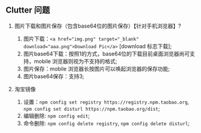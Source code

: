 ## <a name='clutter-quesition'>Clutter 问题</a>

1. 图片下载和图片保存（包含base64位的图片保存）【针对手机浏览器】?
    1.  图片下载：`<a href="img.png" target="_blank" download="aaa.png">Download Pic</a>` [download 标志下载];
    2.  图片base64下载：按照1的方式，base64位的下载目前桌面浏览器尚可支持，mobile 浏览器则视为不支持的格式;
    3.  图片保存：mobile 浏览器长按图片可以唤起浏览器的保存功能; 
    4.  图片base64保存：支持3;

2. 淘宝镜像
    1.  设置：`npm config set registry https://registry.npm.taobao.org`, `npm config set disturl https://npm.taobao.org/dist`;
    2.  编辑删除: `npm config edit`;
    3.  命令删除: `npm config delete registry`, `npm config delete disturl`;

